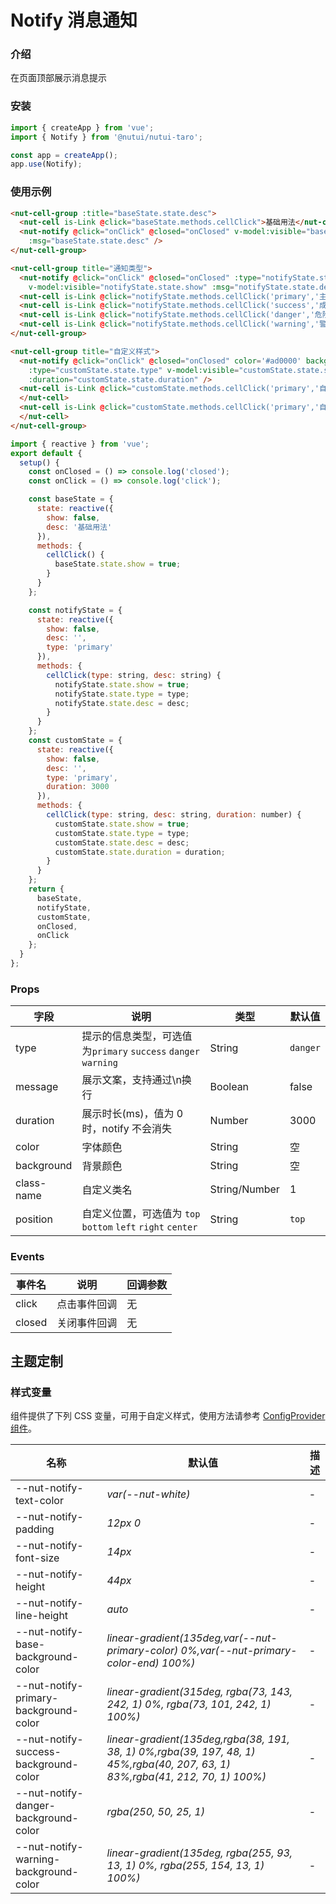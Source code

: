 #  Notify 消息通知

### 介绍
    
在页面顶部展示消息提示
    
### 安装
``` javascript
import { createApp } from 'vue';
import { Notify } from '@nutui/nutui-taro';

const app = createApp();
app.use(Notify);
```    
### 使用示例

``` html 
<nut-cell-group :title="baseState.state.desc">
  <nut-cell is-Link @click="baseState.methods.cellClick">基础用法</nut-cell>
  <nut-notify @click="onClick" @closed="onClosed" v-model:visible="baseState.state.show"
    :msg="baseState.state.desc" />
</nut-cell-group>

<nut-cell-group title="通知类型">
  <nut-notify @click="onClick" @closed="onClosed" :type="notifyState.state.type"
    v-model:visible="notifyState.state.show" :msg="notifyState.state.desc" />
  <nut-cell is-Link @click="notifyState.methods.cellClick('primary','主要通知')">主要通知</nut-cell>
  <nut-cell is-Link @click="notifyState.methods.cellClick('success','成功通知')">成功通知</nut-cell>
  <nut-cell is-Link @click="notifyState.methods.cellClick('danger','危险通知')">危险通知</nut-cell>
  <nut-cell is-Link @click="notifyState.methods.cellClick('warning','警告通知')">警告通知</nut-cell>
</nut-cell-group>

<nut-cell-group title="自定义样式">
  <nut-notify @click="onClick" @closed="onClosed" color='#ad0000' background='#ffe1e1'
    :type="customState.state.type" v-model:visible="customState.state.show" :msg="customState.state.desc"
    :duration="customState.state.duration" />
  <nut-cell is-Link @click="customState.methods.cellClick('primary','自定义背景色和字体颜色')"> 自定义背景色和字体颜色
  </nut-cell>
  <nut-cell is-Link @click="customState.methods.cellClick('primary','自定义时长5s',5000)"> 自定义时长5s
  </nut-cell>
</nut-cell-group>
```
``` javascript
import { reactive } from 'vue';
export default {
  setup() {
    const onClosed = () => console.log('closed');
    const onClick = () => console.log('click');

    const baseState = {
      state: reactive({
        show: false,
        desc: '基础用法'
      }),
      methods: {
        cellClick() {
          baseState.state.show = true;
        }
      }
    };

    const notifyState = {
      state: reactive({
        show: false,
        desc: '',
        type: 'primary'
      }),
      methods: {
        cellClick(type: string, desc: string) {
          notifyState.state.show = true;
          notifyState.state.type = type;
          notifyState.state.desc = desc;
        }
      }
    };
    const customState = {
      state: reactive({
        show: false,
        desc: '',
        type: 'primary',
        duration: 3000
      }),
      methods: {
        cellClick(type: string, desc: string, duration: number) {
          customState.state.show = true;
          customState.state.type = type;
          customState.state.desc = desc;
          customState.state.duration = duration;
        }
      }
    };
    return {
      baseState,
      notifyState,
      customState,
      onClosed,
      onClick
    };
  }
};
``` 


### Props
    
| 字段       | 说明                                                  | 类型    | 默认值   |
|------------|-------------------------------------------------------|---------|----------|
| type       | 提示的信息类型，可选值为`primary` `success` `danger` `warning` | String        | `danger` |
| message    | 展示文案，支持通过\n换行                              | Boolean       | false    |
| duration   | 展示时长(ms)，值为 0 时，notify 不会消失              | Number        | 3000     |
| color      | 字体颜色                                              | String        | 空       |
| background | 背景颜色                                              | String        | 空       |
| class-name | 自定义类名                                            | String/Number | 1        |
| position | 自定义位置，可选值为 `top` `bottom` `left` `right` `center`              | String | `top`        |

### Events

| 事件名 | 说明         | 回调参数 |
|--------|--------------|----------|
| click  | 点击事件回调 | 无       |
| closed | 关闭事件回调 | 无       |

## 主题定制

### 样式变量

组件提供了下列 CSS 变量，可用于自定义样式，使用方法请参考 [ConfigProvider 组件](#/zh-CN/config-provider)。

| 名称                                    | 默认值                     | 描述 |
| --------------------------------------- | -------------------------- | ---- |
|  --nut-notify-text-color| _var(--nut-white)_  | -  |
|  --nut-notify-padding| _12px 0_  | -  |
|  --nut-notify-font-size| _14px_  | -  |
|  --nut-notify-height| _44px_  | -  |
|  --nut-notify-line-height| _auto_  | -  |
|  --nut-notify-base-background-color| _linear-gradient(135deg,var(--nut-primary-color) 0%,var(--nut-primary-color-end) 100%)_  | -  |
|  --nut-notify-primary-background-color| _linear-gradient(315deg, rgba(73, 143, 242, 1) 0%, rgba(73, 101, 242, 1) 100%)_  | -  |
|  --nut-notify-success-background-color| _linear-gradient(135deg,rgba(38, 191, 38, 1) 0%,rgba(39, 197, 48, 1) 45%,rgba(40, 207, 63, 1) 83%,rgba(41, 212, 70, 1) 100%)_  | -  |
|  --nut-notify-danger-background-color| _rgba(250, 50, 25, 1)_  | -  |
|  --nut-notify-warning-background-color| _linear-gradient(135deg, rgba(255, 93, 13, 1) 0%, rgba(255, 154, 13, 1) 100%)_  | -  |
    